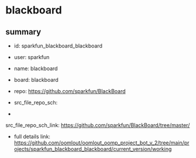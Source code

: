 # blackboard
 
## summary 
* id: sparkfun_blackboard_blackboard
* user: sparkfun
* name: blackboard
* board: blackboard
* repo: https://github.com/sparkfun/BlackBoard



* src_file_repo_sch: 
*
 src_file_repo_sch_link: https://github.com/sparkfun/BlackBoard/tree/master/
* full details link: https://github.com/oomlout/oomlout_oomp_project_bot_v_2/tree/main/projects/sparkfun_blackboard_blackboard/current_version/working  






